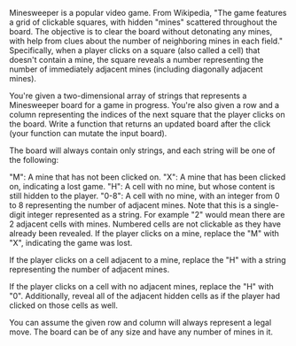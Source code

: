 Minesweeper is a popular video game. From Wikipedia, "The game features a grid of clickable squares, with hidden "mines" scattered throughout the board. The objective is to clear the board without detonating any mines, with help from clues about the number of neighboring mines in each field." Specifically, when a player clicks on a square (also called a cell) that doesn't contain a mine, the square reveals a number representing the number of immediately adjacent mines (including diagonally adjacent mines).

You're given a two-dimensional array of strings that represents a Minesweeper board for a game in progress. You're also given a row and a column representing the indices of the next square that the player clicks on the board. Write a function that returns an updated board after the click (your function can mutate the input board).

The board will always contain only strings, and each string will be one of the following:

"M": A mine that has not been clicked on.
"X": A mine that has been clicked on, indicating a lost game.
"H": A cell with no mine, but whose content is still hidden to the player.
"0-8": A cell with no mine, with an integer from 0 to 8 representing the number of adjacent mines. Note that this is a single-digit integer represented as a string. For example "2" would mean there are 2 adjacent cells with mines. Numbered cells are not clickable as they have already been revealed.
If the player clicks on a mine, replace the "M" with "X", indicating the game was lost.

If the player clicks on a cell adjacent to a mine, replace the "H" with a string representing the number of adjacent mines.

If the player clicks on a cell with no adjacent mines, replace the "H" with "0". Additionally, reveal all of the adjacent hidden cells as if the player had clicked on those cells as well.

You can assume the given row and column will always represent a legal move. The board can be of any size and have any number of mines in it.
